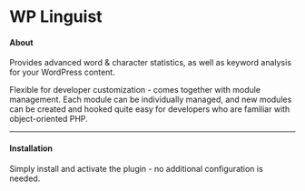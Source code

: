 WP Linguist
===========

#### About

Provides advanced word &amp; character statistics, as well as keyword analysis for your WordPress content.

Flexible for developer customization - comes together with module management. Each module can be individually managed, and new modules can be created and hooked quite easy for developers who are familiar with object-oriented PHP.

- - -

#### Installation

Simply install and activate the plugin - no additional configuration is needed. 